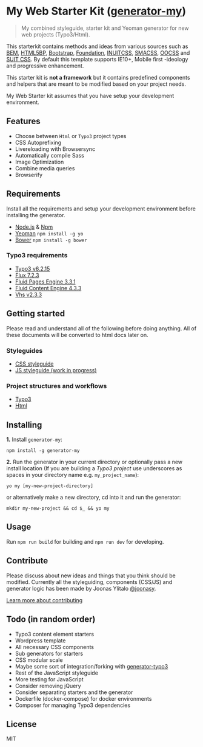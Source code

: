 # My Web Starter Kit ([generator-my](https://bitbucket.org/mediasignal/generator-my.git))

> My combined styleguide, starter kit and Yeoman generator for new web projects (Typo3/Html).

This starterkit contains methods and ideas from various sources such as [BEM](https://bem.info/), [HTML5BP](http://html5boilerplate.com/), [Bootstrap](http://getbootstrap.com), [Foundation](http://foundation.zurb.com/), [INUITCSS](https://github.com/inuitcss), [SMACSS](https://smacss.com/), [OOCSS](http://oocss.org/) and [SUIT CSS](https://github.com/suitcss/suit). By default this template supports IE10+, Mobile first -ideology and progressive enhancement.

This starter kit is **not a framework** but it contains predefined components and helpers that are meant to be modified based on your project needs.

My Web Starter kit assumes that you have setup your development environment.

## Features

* Choose between `Html` or `Typo3` project types
* CSS Autoprefixing
* Livereloading with Browsersync
* Automatically compile Sass
* Image Optimization
* Combine media queries
* Browserify

## Requirements

Install all the requirements and setup your development environment before installing the generator.

* [Node.js](http://nodejs.org/) & [Npm](https://www.npmjs.org/)
* [Yeoman](http://yeoman.io/) `npm install -g yo`
* [Bower](http://bower.io/) `npm install -g bower`

### Typo3 requirements

* [Typo3 v6.2.15](http://typo3.org)
* [Flux 7.2.3](http://typo3.org/extensions/repository/view/flux)
* [Fluid Pages Engine 3.3.1](http://typo3.org/extensions/repository/view/fluidpages)
* [Fluid Content Engine 4.3.3](http://typo3.org/extensions/repository/view/fluidcontent)
* [Vhs v2.3.3](http://typo3.org/extensions/repository/view/vhs)

## Getting started

Please read and understand all of the following before doing anything. All of these documents will be converted to html docs later on.

### Styleguides

* [CSS styleguide](https://bitbucket.org/mediasignal/my-web-starter-kit/src/master/docs/css/)
* [JS styleguide (work in progress)](docs/js)

### Project structures and workflows

* [Typo3](docs/project)
* [Html](docs/project)

## Installing

**1.** Install `generator-my`:

    npm install -g generator-my

**2.** Run the generator in your current directory or optionally pass a new install location (If you are building a *Typo3 project* use underscores as spaces in your directory name e.g. `my_project_name`):

    yo my [my-new-project-directory]

or alternatively make a new directory, cd into it and run the generator:

    mkdir my-new-project && cd $_ && yo my

## Usage

Run `npm run build` for building and `npm run dev` for developing.

## Contribute

Please discuss about new ideas and things that you think should be modified. Currently all the styleguiding, components (CSS/JS) and generator logic has been made by Joonas Ylitalo [@joonasy](https://twitter.com/joonasy).

[Learn more about contributing](https://bitbucket.org/mediasignal/my-web-starter-kit/src/master/docs/contribute.md)

## Todo (in random order)

* Typo3 content element starters
* Wordpress template
* All necessary CSS components
* Sub generators for starters
* CSS modular scale
* Maybe some sort of integration/forking with [generator-typo3](https://github.com/Milanowicz/generator-typo3)
* Rest of the JavaScript styleguide
* More testing for JavaScript
* Consider removing jQuery
* Consider separating starters and the generator
* Dockerfile (docker-compose) for docker environments
* Composer for managing Typo3 dependencies

## License

MIT
